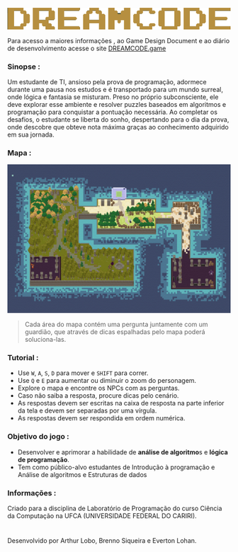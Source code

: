 ![Dreamcode](<imgReadme/Dream Logo.png>)

Para acesso a maiores informações , ao Game Design Document e ao diário de desenvolvimento acesse o site [DREAMCODE.game](https://frequent-crow-56c.notion.site/DREAMCODE-GAME-06f131e0190644d1a586c241a99e4bd1a586c241a99e4bd1a586c241a99e4bd1a)

### Sinopse :
 Um estudante de TI, ansioso pela prova de programação, adormece durante uma pausa nos estudos e é transportado para um mundo surreal, onde lógica e fantasia se misturam. Preso no próprio subconsciente, ele deve explorar esse ambiente e resolver puzzles baseados em algoritmos e programação para conquistar a pontuação necessária. Ao completar os desafios, o estudante se liberta do sonho, despertando para o dia da prova, onde descobre que obteve nota máxima graças ao conhecimento adquirido em sua jornada.

### Mapa :
![Dreamcode map](<imgReadme/Dream mapa.png>)
> Cada área do mapa contém uma pergunta juntamente com um guardião, que através de dicas espalhadas pelo mapa poderá soluciona-las.

### Tutorial :
- Use `W`, `A`, `S`, `D` para mover e `SHIFT` para correr.
- Use `Q` e `E` para aumentar ou diminuir o zoom do personagem.
- Explore o mapa e encontre os NPCs com as perguntas.
- Caso não saiba a resposta, procure dicas pelo cenário.
- As respostas devem ser escritas na caixa de resposta na parte inferior da tela e devem ser separadas por uma vírgula.
- As respostas devem ser respondida em ordem numérica.



### Objetivo do jogo :
- Desenvolver e aprimorar a habilidade de **análise de algoritmo**s e **lógica de programação**.
- Tem como público-alvo estudantes de Introdução à programação e Análise de algoritmos e Estruturas de dados

### Informações :
Criado para a disciplina de Laboratório de Programação do curso Ciência da Computação na UFCA (UNIVERSIDADE FEDERAL DO CARIRI).
#
 Desenvolvido por Arthur Lobo, Brenno Siqueira e Everton Lohan.

